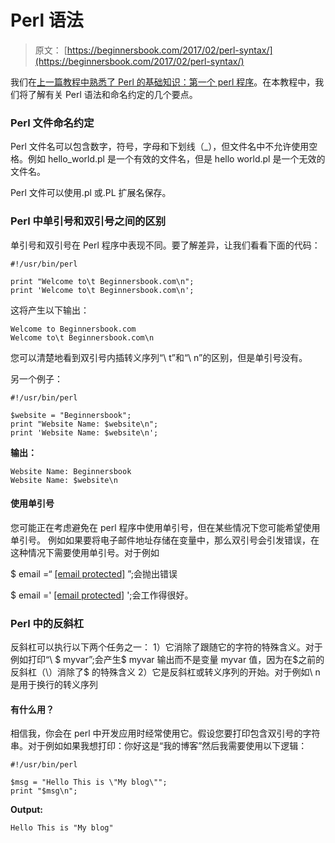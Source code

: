 # Perl 语法

> 原文： [https://beginnersbook.com/2017/02/perl-syntax/](https://beginnersbook.com/2017/02/perl-syntax/)

我们在[上一篇教程中熟悉了 Perl 的基础知识：第一个 perl 程序](https://beginnersbook.com/2017/02/first-perl-program/)。在本教程中，我们将了解有关 Perl 语法和命名约定的几个要点。

### Perl 文件命名约定

Perl 文件名可以包含数字，符号，字母和下划线（_），但文件名中不允许使用空格。例如 hello_world.pl 是一个有效的文件名，但是 hello world.pl 是一个无效的文件名。

Perl 文件可以使用.pl 或.PL 扩展名保存。

### Perl 中单引号和双引号之间的区别

单引号和双引号在 Perl 程序中表现不同。要了解差异，让我们看看下面的代码：

```
#!/usr/bin/perl

print "Welcome to\t Beginnersbook.com\n";
print 'Welcome to\t Beginnersbook.com\n';
```

这将产生以下输出：

```
Welcome to Beginnersbook.com
Welcome to\t Beginnersbook.com\n
```

您可以清楚地看到双引号内插转义序列“\ t”和“\ n”的区别，但是单引号没有。

另一个例子：

```
#!/usr/bin/perl

$website = "Beginnersbook";
print "Website Name: $website\n";
print 'Website Name: $website\n';
```

**输出：**

```
Website Name: Beginnersbook
Website Name: $website\n
```

#### 使用单引号

您可能正在考虑避免在 perl 程序中使用单引号，但在某些情况下您可能希望使用单引号。
例如如果要将电子邮件地址存储在变量中，那么双引号会引发错误，在这种情况下需要使用单引号。对于例如

$ email =“ [[email protected]](/cdn-cgi/l/email-protection) ”;会抛出错误

$ email =' [[email protected]](/cdn-cgi/l/email-protection) ';会工作得很好。

### Perl 中的反斜杠

反斜杠可以执行以下两个任务之一：
1）它消除了跟随它的字符的特殊含义。对于例如打印“\ $ myvar”;会产生$ myvar 输出而不是变量 myvar 值，因为在$之前的反斜杠（\）消除了$
的特殊含义 2）它是反斜杠或转义序列的开始。对于例如\ n 是用于换行的转义序列

#### 有什么用？

相信我，你会在 perl 中开发应用时经常使用它。假设您要打印包含双引号的字符串。对于例如如果我想打印：你好这是“我的博客”然后我需要使用以下逻辑：

```
#!/usr/bin/perl

$msg = "Hello This is \"My blog\"";
print "$msg\n";
```

**Output:**

```
Hello This is "My blog"
```